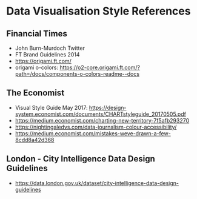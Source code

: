 # Data Visualisation Style References

## Financial Times

- John Burn-Murdoch Twitter
- FT Brand Guidelines 2014
- https://origami.ft.com/
- origami o-colors: https://o2-core.origami.ft.com/?path=/docs/components-o-colors-readme--docs

## The Economist

- Visual Style Guide May 2017: https://design-system.economist.com/documents/CHARTstyleguide_20170505.pdf
- https://medium.economist.com/charting-new-territory-7f5afb293270
- https://nightingaledvs.com/data-journalism-colour-accessibility/
- https://medium.economist.com/mistakes-weve-drawn-a-few-8cdd8a42d368

## London - City Intelligence Data Design Guidelines

- https://data.london.gov.uk/dataset/city-intelligence-data-design-guidelines
